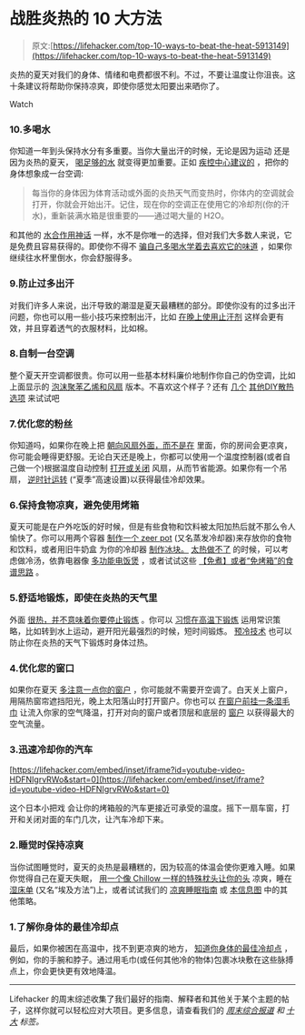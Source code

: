 # 战胜炎热的 10 大方法

> 原文:[https://lifehacker.com/top-10-ways-to-beat-the-heat-5913149](https://lifehacker.com/top-10-ways-to-beat-the-heat-5913149)

炎热的夏天对我们的身体、情绪和电费都很不利。不过，不要让温度让你沮丧。这十条建议将帮助你保持凉爽，即使你感觉太阳要出来晒你了。

Watch

### 10.多喝水

你知道一年到头保持水分有多重要。当你大量出汗的时候，无论是因为运动 还是因为炎热的夏天， [喝足够的水](http://lifehacker.com/how-much-water-do-i-actually-need-to-drink-every-day-5986895) 就变得更加重要。正如 [疾控中心建议的](http://www.cdc.gov/bam/safety/cool.html) ，把你的身体想象成一台空调:

> 每当你的身体因为体育活动或外面的炎热天气而变热时，你体内的空调就会打开，你就会开始出汗。记住，现在你的空调正在使用它的冷却剂(你的汗水)，重新装满水箱是很重要的——通过喝大量的 H2O。

和其他的 [水合作用神话](http://vitals.lifehacker.com/4-myths-about-hydration-that-refuse-to-die-1707637866) 一样，水不是你唯一的选择，但对我们大多数人来说，它是免费且容易获得的。即使你不得不 [骗自己多喝水](http://lifehacker.com/how-to-trick-yourself-into-drinking-more-water-every-da-1678956552)[学着去喜欢它的味道](http://lifehacker.com/learn-to-love-the-taste-of-water-5826784) ，如果你继续往水杯里倒水，你会舒服得多。

### 9.防止过多出汗

对我们许多人来说，出汗导致的潮湿是夏天最糟糕的部分。即使你没有的过多出汗问题，你也可以用一些小技巧来控制出汗，比如 [在晚上使用止汗剂](http://lifehacker.com/apply-antiperspirant-at-night-for-maximum-effectiveness-1570562830) 这样会更有效，并且穿着透气的衣服材料，比如棉。

### 8.自制一台空调

整个夏天开空调都很贵。你可以用一些基本材料廉价地制作你自己的伪空调，比如上面显示的 [泡沫聚苯乙烯和风扇](http://lifehacker.com/this-diy-air-conditioner-chills-your-room-with-a-fan-an-5814844) 版本。不喜欢这个样子？还有 [几个](http://lifehacker.com/make-your-own-air-conditioner-181510) [其他](https://lifehacker.com/how-to-build-a-30-air-conditioner-107753)[DIY](http://lifehacker.com/set-up-a-super-simple-evaporative-cooler-for-immediate-5583151)[散热选项](https://lifehacker.com/how-to-build-a-diy-dorm-legal-a-c-5335024) 来试试吧

### 7.优化您的粉丝

你知道吗，如果你在晚上把 [朝向风扇外面，而不是在](http://lifehacker.com/keep-your-room-cool-at-night-by-facing-your-fan-out-no-1610472983) 里面，你的房间会更凉爽，你可能会睡得更舒服。无论白天还是晚上，你都可以使用一个温度控制器(或者自己做一个)根据温度自动控制 [打开或关闭](http://lifehacker.com/turn-your-fan-on-and-off-automatically-based-on-the-air-1706121689) 风扇，从而节省能源。如果你有一个吊扇， [逆时针运转](http://lifehacker.com/run-ceiling-fans-counter-clockwise-for-summer-savings-397054) (“夏季”高速设置)以获得最佳冷却效果。

### 6.保持食物凉爽，避免使用烤箱

夏天可能是在户外吃饭的好时候，但是有些食物和饮料被太阳加热后就不那么令人愉快了。你可以用两个容器 [制作一个 zeer pot](http://lifehacker.com/keep-your-drinks-and-food-cool-in-the-sun-with-a-no-ele-5916868) (又名蒸发冷却器)来存放你的食物和饮料，或者用旧牛奶盒 为你的冷却器 [制作冰块。](http://lifehacker.com/reuse-milk-cartons-to-create-ice-blocks-for-your-drink-5814756) [太热做不了](http://lifehacker.com/what-to-cook-when-its-too-hot-to-cook-5921968) 的时候，可以考虑做冷汤，依靠电器像 [多功能电饭煲](http://lifehacker.com/15-surprising-things-you-can-make-in-a-rice-cooker-1707586076) ，或者试试这些 [【免煮】或者“免烤箱”的食谱思路](http://lifehacker.com/low-or-no-heat-meal-ideas-for-easy-summer-cooking-5571862) 。

### 5.舒适地锻炼，即使在炎热的天气里

外面 [很热，并不意味着你要停止锻炼](http://lifehacker.com/how-to-stay-fit-and-cool-despite-the-summer-heat-5569067) 。你可以 [习惯在高温下锻炼](http://i.kinja-img.com/gawker-media/image/upload/s--Q2H1DRMP--/c_fit,fl_progressive,q_80,w_636/1333516204659284296.png) 运用常识策略，比如转到水上运动，避开阳光最强烈的时候，短时间锻炼。 [预冷技术](http://lifehacker.com/keep-cool-during-hot-weather-exercise-with-precooling-a-5935285) 也可以防止你在炎热的天气下锻炼时身体过热。

### 4.优化您的窗口

如果你在夏天 [多注意一点你的窗户](http://lifehacker.com/five-effective-diy-alternatives-to-running-an-air-condi-5568311) ，你可能就不需要开空调了。白天关上窗户，用隔热窗帘遮挡阳光，晚上太阳落山时打开窗户。你也可以 [在窗户前挂一条湿毛巾](http://lifehacker.com/hang-a-damp-towel-to-cool-a-hot-house-5313401) 让流入你家的空气降温，打开对向的窗户或者顶层和底层的 [窗户](http://lifehacker.com/keep-your-home-cooler-by-selecting-the-best-windows-to-839058713) 以获得最大的空气流量。

### 3.迅速冷却你的汽车

 [https://lifehacker.com/embed/inset/iframe?id=youtube-video-HDFNIgrvRWo&start=0](https://lifehacker.com/embed/inset/iframe?id=youtube-video-HDFNIgrvRWo&start=0) 

这个日本小把戏 会让你的烤箱般的汽车更接近可承受的温度。摇下一扇车窗，打开和关闭对面的车门几次，让汽车冷却下来。

### 2.睡觉时保持凉爽

当你试图睡觉时，夏天的炎热是最糟糕的，因为较高的体温会使你更难入睡。如果你觉得自己在夏天失眠， [用一个像 Chillow 一样的特殊枕头让你的头](http://lifehacker.com/cant-sleep-cool-your-brain-5813879) 凉爽，睡在 [湿床单](http://lifehacker.com/use-the-egyptian-method-to-sleep-well-on-a-hot-night-5313787) (又名“埃及方法”)上，或者试试我们的 [凉爽睡眠指南](http://lifehacker.com/how-can-i-stay-cool-while-i-sleep-5824376) 或 [本信息图](http://lifehacker.com/this-graphic-shows-you-how-to-stay-cool-while-you-sleep-1718246417) 中的其他策略。

### 1.了解你身体的最佳冷却点

最后，如果你被困在高温中，找不到更凉爽的地方， [知道你身体的最佳冷却点](http://lifehacker.com/know-your-bodys-quick-cooling-spots-5571072) ，例如，你的手腕和脖子。通过用毛巾(或任何其他冷的物体)包裹冰块敷在这些脉搏点上，你会更快更有效地降温。

* * *

Lifehacker 的周末综述收集了我们最好的指南、解释者和其他关于某个主题的帖子，这样你就可以轻松应对大项目。更多信息，请查看我们的 [*周末综合报道*](http://lifehacker.com/tag/weekend-roundup) *和* [*十大*](http://lifehacker.com/tag/lifehacker-top-10) *标签。*